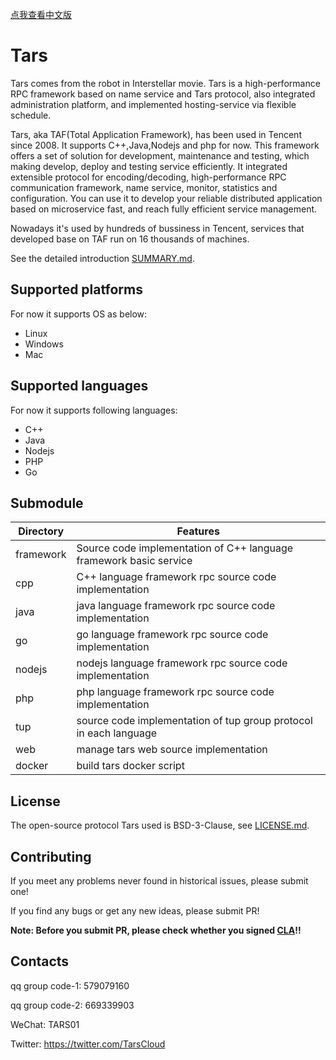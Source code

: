 [点我查看中文版](https://tarscloud.github.io/TarsDocs/)

# Tars

Tars comes from the robot in Interstellar movie. Tars is a high-performance RPC framework based on name service and Tars protocol, also integrated administration platform, and implemented hosting-service via flexible schedule.

Tars, aka TAF(Total Application Framework), has been used in Tencent since 2008. It supports C++,Java,Nodejs and php for now. This framework offers a set of solution for development, maintenance and testing, which making develop, deploy and testing service efficiently.
It integrated extensible protocol for encoding/decoding, high-performance RPC communication framework, name service, monitor, statistics and configuration. You can use it to develop your reliable distributed application based on microservice fast, and reach fully efficient service management.

Nowadays it's used by hundreds of bussiness in Tencent, services that developed base on TAF run on 16 thousands of machines.

See the detailed introduction [SUMMARY.md](SUMMARY.md).

## Supported platforms
For now it supports OS as below:

- Linux
- Windows
- Mac

## Supported languages

For now it supports following languages:

- C++
- Java
- Nodejs
- PHP
- Go
 
<!-- ## Installation 

1. If you are new to Tars, please read documentation [Deploy.md](Deploy.md).
2. First deploy, please read documentation [Install.md](Install.md).
3. Install by docker, detail information: [TarsDocker](https://github.com/TarsCloud/TarsDocker)。 -->

## Submodule

Directory         |Features
------------------|----------------
framework         |Source code implementation of C++ language framework basic service
cpp               |C++ language framework rpc source code implementation
java              |java language framework rpc source code implementation
go                |go language framework rpc source code implementation
nodejs            |nodejs language framework rpc source code implementation
php               |php language framework rpc source code implementation
tup               |source code implementation of tup group protocol in each language
web               |manage tars web source implementation
docker            |build tars docker script

## License

The open-source protocol Tars used is BSD-3-Clause, see [LICENSE.md](license.md).

## Contributing

If you meet any problems never found in historical issues, please submit one!

If you find any bugs or get any new ideas, please submit PR!

**Note: Before you submit PR, please check whether you signed [CLA](cla.md)!!**

## Contacts

qq group code-1: 579079160 

qq group code-2: 669339903

WeChat: TARS01

Twitter: https://twitter.com/TarsCloud

